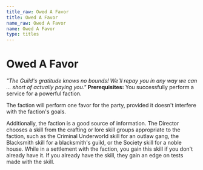 ```yaml
---
title_raw: Owed A Favor
title: Owed A Favor
name_raw: Owed A Favor
name: Owed A Favor
type: titles
---
```


# Owed A Favor

*"The Guild's gratitude knows no bounds! We'll repay you in any way we can ... short of actually paying you."* **Prerequisites:** You successfully perform a service for a powerful faction.

The faction will perform one favor for the party, provided it doesn't interfere with the faction's goals.

Additionally, the faction is a good source of information. The Director chooses a skill from the crafting or lore skill groups appropriate to the faction, such as the Criminal Underworld skill for an outlaw gang, the Blacksmith skill for a blacksmith's guild, or the Society skill for a noble house. While in a settlement with the faction, you gain this skill if you don't already have it. If you already have the skill, they gain an edge on tests made with the skill.
